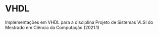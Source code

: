 # VHDL
Implementações em VHDL para a disciplina Projeto de Sistemas VLSI do Mestrado em Ciência da Computação (2021.1)
